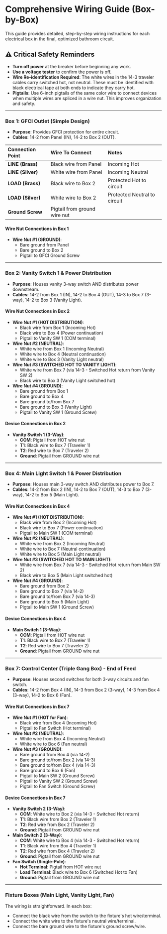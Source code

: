 # Comprehensive Wiring Guide (Box-by-Box)

This guide provides detailed, step-by-step wiring instructions for each electrical box in the final, optimized bathroom circuit.

## ⚠️ Critical Safety Reminders
- **Turn off power** at the breaker before beginning any work.
- **Use a voltage tester** to confirm the power is off.
- **Wire Re-identification Required**: The white wires in the 14-3 traveler cables carry switched hot, not neutral. These must be identified with black electrical tape at both ends to indicate they carry hot.
- **Pigtails**: Use 6-inch pigtails of the same color wire to connect devices when multiple wires are spliced in a wire nut. This improves organization and safety.

---

### Box 1: GFCI Outlet (Simple Design)
*   **Purpose**: Provides GFCI protection for entire circuit.
*   **Cables**: 14-2 from Panel (IN), 14-2 to Box 2 (OUT).

| Connection Point | Wire To Connect                               | Notes                                     |
| :--------------- | :-------------------------------------------- | :---------------------------------------- |
| **LINE (Brass)** | Black wire from Panel                         | Incoming Hot                              |
| **LINE (Silver)**| White wire from Panel                         | Incoming Neutral                          |
| **LOAD (Brass)** | Black wire to Box 2                           | Protected Hot to circuit                  |
| **LOAD (Silver)**| White wire to Box 2                           | Protected Neutral to circuit              |
| **Ground Screw** | Pigtail from ground wire nut                  |                                           |

#### Wire Nut Connections in Box 1
-   **Wire Nut #1 (GROUND)**:
    -   Bare ground from Panel
    -   Bare ground to Box 2  
    -   Pigtail to GFCI Ground Screw

---

### Box 2: Vanity Switch 1 & Power Distribution
*   **Purpose**: Houses vanity 3-way switch AND distributes power downstream.
*   **Cables**: 14-2 from Box 1 (IN), 14-2 to Box 4 (OUT), 14-3 to Box 7 (3-way), 14-2 to Box 3 (Vanity Light).

#### Wire Nut Connections in Box 2
-   **Wire Nut #1 (HOT DISTRIBUTION)**:
    -   Black wire from Box 1 (Incoming Hot)
    -   Black wire to Box 4 (Power continuation)
    -   Pigtail to Vanity SW 1 (COM terminal)
-   **Wire Nut #2 (NEUTRAL)**:
    -   White wire from Box 1 (Incoming Neutral)
    -   White wire to Box 4 (Neutral continuation)
    -   White wire to Box 3 (Vanity Light neutral)
-   **Wire Nut #3 (SWITCHED HOT TO VANITY LIGHT)**:
    -   White wire from Box 7 (via 14-3 - Switched Hot return from Vanity SW 2)
    -   Black wire to Box 3 (Vanity Light switched hot)
-   **Wire Nut #4 (GROUND)**:
    -   Bare ground from Box 1
    -   Bare ground to Box 4
    -   Bare ground to/from Box 7
    -   Bare ground to Box 3 (Vanity Light)
    -   Pigtail to Vanity SW 1 (Ground Screw)

#### Device Connections in Box 2
-   **Vanity Switch 1 (3-Way)**:
    -   **COM**: Pigtail from HOT wire nut
    -   **T1**: Black wire to Box 7 (Traveler 1)
    -   **T2**: Red wire to Box 7 (Traveler 2)
    -   **Ground**: Pigtail from GROUND wire nut

---

### Box 4: Main Light Switch 1 & Power Distribution
*   **Purpose**: Houses main 3-way switch AND distributes power to Box 7.
*   **Cables**: 14-2 from Box 2 (IN), 14-2 to Box 7 (OUT), 14-3 to Box 7 (3-way), 14-2 to Box 5 (Main Light).

#### Wire Nut Connections in Box 4
-   **Wire Nut #1 (HOT DISTRIBUTION)**:
    -   Black wire from Box 2 (Incoming Hot)
    -   Black wire to Box 7 (Power continuation)
    -   Pigtail to Main SW 1 (COM terminal)
-   **Wire Nut #2 (NEUTRAL)**:
    -   White wire from Box 2 (Incoming Neutral)
    -   White wire to Box 7 (Neutral continuation) 
    -   White wire to Box 5 (Main Light neutral)
-   **Wire Nut #3 (SWITCHED HOT TO MAIN LIGHT)**:
    -   White wire from Box 7 (via 14-3 - Switched Hot return from Main SW 2)
    -   Black wire to Box 5 (Main Light switched hot)
-   **Wire Nut #4 (GROUND)**:
    -   Bare ground from Box 2
    -   Bare ground to Box 7 (via 14-2)
    -   Bare ground to/from Box 7 (via 14-3)
    -   Bare ground to Box 5 (Main Light)
    -   Pigtail to Main SW 1 (Ground Screw)

#### Device Connections in Box 4
-   **Main Switch 1 (3-Way)**:
    -   **COM**: Pigtail from HOT wire nut
    -   **T1**: Black wire to Box 7 (Traveler 1)
    -   **T2**: Red wire to Box 7 (Traveler 2)
    -   **Ground**: Pigtail from GROUND wire nut

---

### Box 7: Control Center (Triple Gang Box) - End of Feed
*   **Purpose**: Houses second switches for both 3-way circuits and fan switch.
*   **Cables**: 14-2 from Box 4 (IN), 14-3 from Box 2 (3-way), 14-3 from Box 4 (3-way), 14-2 to Box 6 (Fan).

#### Wire Nut Connections in Box 7  
-   **Wire Nut #1 (HOT for Fan)**:
    -   Black wire from Box 4 (Incoming Hot)
    -   Pigtail to Fan Switch (Hot terminal)
-   **Wire Nut #2 (NEUTRAL)**:
    -   White wire from Box 4 (Incoming Neutral)
    -   White wire to Box 6 (Fan neutral)
-   **Wire Nut #3 (GROUND)**:
    -   Bare ground from Box 4 (via 14-2)
    -   Bare ground to/from Box 2 (via 14-3)
    -   Bare ground to/from Box 4 (via 14-3)
    -   Bare ground to Box 6 (Fan)
    -   Pigtail to Main SW 2 (Ground Screw)
    -   Pigtail to Vanity SW 2 (Ground Screw)
    -   Pigtail to Fan Switch (Ground Screw)

#### Device Connections in Box 7
-   **Vanity Switch 2 (3-Way)**:
    -   **COM**: White wire to Box 2 (via 14-3 - Switched Hot return)
    -   **T1**: Black wire from Box 2 (Traveler 1)
    -   **T2**: Red wire from Box 2 (Traveler 2)
    -   **Ground**: Pigtail from GROUND wire nut
-   **Main Switch 2 (3-Way)**:
    -   **COM**: White wire to Box 4 (via 14-3 - Switched Hot return)
    -   **T1**: Black wire from Box 4 (Traveler 1)
    -   **T2**: Red wire from Box 4 (Traveler 2)
    -   **Ground**: Pigtail from GROUND wire nut
-   **Fan Switch (Single-Pole)**:
    -   **Hot Terminal**: Pigtail from HOT wire nut
    -   **Load Terminal**: Black wire to Box 6 (Switched Hot to Fan)
    -   **Ground**: Pigtail from GROUND wire nut

---

### Fixture Boxes (Main Light, Vanity Light, Fan)
The wiring is straightforward. In each box:
-   Connect the black wire from the switch to the fixture's hot wire/terminal.
-   Connect the white wire to the fixture's neutral wire/terminal.
-   Connect the bare ground wire to the fixture's ground screw/wire.
